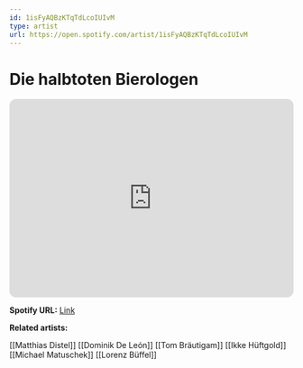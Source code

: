 ```yaml
---
id: 1isFyAQBzKTqTdLcoIUIvM
type: artist
url: https://open.spotify.com/artist/1isFyAQBzKTqTdLcoIUIvM
---
```

# Die halbtoten Bierologen

<iframe style="border-radius:12px" src="https://open.spotify.com/embed/artist/1isFyAQBzKTqTdLcoIUIvM" width="100%" height="352" frameBorder="0" allowfullscreen="" allow="autoplay; clipboard-write; encrypted-media; fullscreen; picture-in-picture" loading="lazy"></iframe>

**Spotify URL:** [Link](https://open.spotify.com/artist/1isFyAQBzKTqTdLcoIUIvM)

**Related artists:**

[[Matthias Distel]]
[[Dominik De León]]
[[Tom Bräutigam]]
[[Ikke Hüftgold]]
[[Michael Matuschek]]
[[Lorenz Büffel]]
